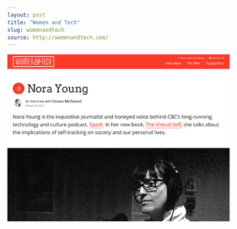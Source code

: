 ```yaml
---
layout: post
title: "Women and Tech"
slug: womenandtech
source: http://womenandtech.com/
---
```


<img src="/assets/img/screenshots/womenandtech.jpg">
